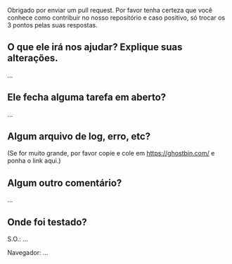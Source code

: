 Obrigado por enviar um pull request. Por favor tenha certeza que você conhece como contribuir no nosso repositório e caso positivo, só trocar os 3 pontos pelas suas respostas.


## O que ele irá nos ajudar? Explique suas alterações.
…

## Ele fecha alguma tarefa em aberto?
…

## Algum arquivo de log, erro, etc?
(Se for muito grande, por favor copie e cole em https://ghostbin.com/ e ponha o link aqui.)

## Algum outro comentário?
…

## Onde foi testado?
S.O.: …

Navegador: …
